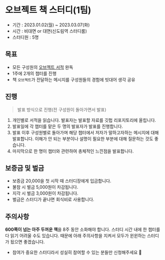 # 오브젝트 책 스터디(1팀)
- 기간 : 2023.01.02(월) ~ 2023.03.07(화)
- 시간 : 비대면 or 대면(신도림역 스터디룸)
- 스터디원 : 5명

## 목표
- 모든 구성원의 [오브젝트 서적](http://www.yes24.com/Product/Goods/74219491) 완독
- 1주에 2개의 챕터를 진행
- 책 `오브젝트`가 전달하는 메시지를 구성원들의 경험에 빗대어 생각 공유

## 진행
> 발표 방식으로 진행(전 구성원이 돌아가면서 발표)
1. 개인별로 서적을 읽습니다. 발표자는 발표할 자료를 깃헙 리포지토리에 올립니다.
2. 발표일에 각 챕터를 맡은 두 명의 발표자가 발표를 진행합니다.
3. 발표 이후 구성원별로 돌아가며 해당 챕터에서 저자가 말하고자하는 메시지에 대해 발표합니다. 이해가 안 되는 부분이나 설명이 필요한 부분에 대해 질문하는 것도 좋습니다.
4. 마지막으로 한 명이 챕터와 관련하여 총체적인 느낀점을 발표합니다.

## 보증금 및 벌금
- 보증금 20,000을 첫 시작 때 스터디장에게 입금합니다.
- 불참 시 벌금 5,000원이 차감됩니다.
- 지각 시 벌금 3,000원이 차감됩니다.
- 벌금은 스터디가 끝나면 회식비로 사용합니다.

## 주의사항
**600쪽이 넘는 아주 두꺼운 책**을 8주 동안 소화해야 합니다. 스터디 시간 내에 한 챕터를 다 읽기 어려울 수도 있습니다. 
때문에 아래 주의사항을 지켜서 모두가 윈윈하는 스터디가 됬으면 좋겠습니다.
- 참여가 중요한 스터디라서 성실히 참여할 수 있는 분들만 신청해주세요 🙏
